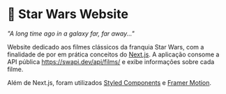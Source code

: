 # :milky_way: Star Wars Website

_"A long time ago in a galaxy far, far away..."_

Website dedicado aos filmes clássicos da franquia Star Wars, com a finalidade de por em prática conceitos do [Next.js](https://nextjs.org/).
A aplicação consome a API pública https://swapi.dev/api/films/ e exibe informações sobre cada filme. 

Além de Next.js, foram utilizados [Styled Components](https://styled-components.com/) e [Framer Motion](https://www.framer.com/motion/).
